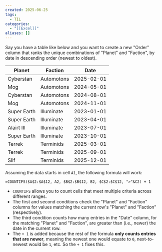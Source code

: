 ```yaml
---
created: 2025-06-25
tags:
  - TIL
categories:
  - "[[Excel]]"
aliases: []
---
```


Say you have a table like below and you want to create a new "Order" column that ranks the unique combinations of "Planet" and "Faction", by date in descending order (newest to oldest). 

| Planet      | Faction    | Date       |
| ----------- | ---------- | ---------- |
| Cyberstan   | Automotons | 2025-02-01 |
| Mog         | Automotons | 2024-05-01 |
| Cyberstan   | Automotons | 2024-08-01 |
| Mog         | Automotons | 2024-11-01 |
| Super Earth | Illuminate | 2023-01-01 |
| Super Earth | Illuminate | 2023-04-01 |
| Alairt III  | Illuminate | 2023-07-01 |
| Super Earth | Illuminate | 2023-10-01 |
| Terrek      | Terminids  | 2025-03-01 |
| Terrek      | Terminids  | 2025-09-01 |
| Slif        | Terminids  | 2025-12-01 |

Assuming the data starts in cell `A1`, the following formula will work:

```excel
=COUNTIFS($A$2:$A$12, A2, $B$2:$B$12, B2, $C$2:$C$12, ">"&C2) + 1
```

- `COUNTIFS` allows you to count cells that meet multiple criteria across different ranges. 
- The first and second conditions check the "Planet" and "Faction" columns for values matching the current row's "Planet" and "Faction" (respectively).
- The third condition counts how many entries in the "Date" column, for the matching "Planet" and "Faction", are greater than (i.e., newer) the date in the current row. 
- The `+ 1` is added because the rest of the formula **only counts entries that are newer**, meaning the newest one would equate to `0`, next-to-newest would be `1`, etc. So the `+ 1` fixes this. 
